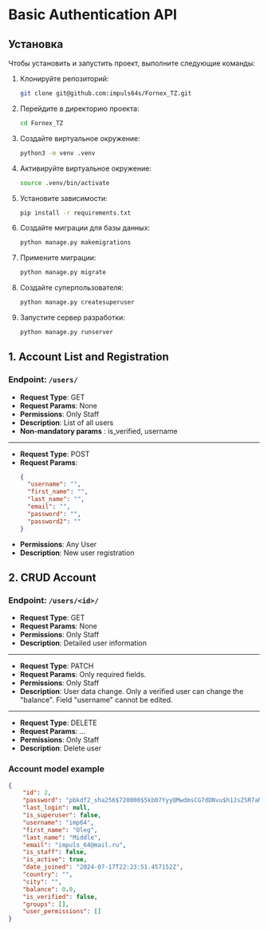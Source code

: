 # Basic Authentication API
## Установка

Чтобы установить и запустить проект, выполните следующие команды:

1. Клонируйте репозиторий:
    ```sh
    git clone git@github.com:impuls64s/Fornex_TZ.git
    ```

2. Перейдите в директорию проекта:
    ```sh
    cd Fornex_TZ
    ```

3. Создайте виртуальное окружение:
    ```sh
    python3 -m venv .venv
    ```

4. Активируйте виртуальное окружение:
    ```sh
    source .venv/bin/activate
    ```

5. Установите зависимости:
    ```sh
    pip install -r requirements.txt
    ```

6. Создайте миграции для базы данных:
    ```sh
    python manage.py makemigrations
    ```

7. Примените миграции:
    ```sh
    python manage.py migrate
    ```

8. Создайте суперпользователя:
    ```sh
    python manage.py createsuperuser
    ```

9. Запустите сервер разработки:
    ```sh
    python manage.py runserver
    ```

## 1. Account List and Registration

### Endpoint: `/users/`

- **Request Type**: GET
- **Request Params**: None
- **Permissions**: Only Staff
- **Description**: List of all users
- **Non-mandatory params** : is_verified, username

---

- **Request Type**: POST
- **Request Params**:
    ```json
    {
      "username": "",
      "first_name": "",
      "last_name": "",
      "email": "",
      "password": "",
      "password2": ""
    }
    ```
- **Permissions**: Any User
- **Description**: New user registration

## 2. CRUD Account

### Endpoint: `/users/<id>/`

- **Request Type**: GET
- **Request Params**: None
- **Permissions**: Only Staff
- **Description**: Detailed user information

---

- **Request Type**: PATCH
- **Request Params**: Only required fields.
- **Permissions**: Only Staff
- **Description**: User data change. Only a verified user can change the "balance". Field "username" cannot be edited.

---

- **Request Type**: DELETE
- **Request Params**: ...
- **Permissions**: Only Staff
- **Description**: Delete user

### Account model example
```json
{
    "id": 2,
    "password": "pbkdf2_sha256$720000$5kb07YyyQMwdmsCG7dDNvu$h1JsZSR7aMg1NbZdzyAY/Mo0kGpAkjVZVI9MH5cogto=",
    "last_login": null,
    "is_superuser": false,
    "username": "imp64",
    "first_name": "Oleg",
    "last_name": "Middle",
    "email": "impuls_64@mail.ru",
    "is_staff": false,
    "is_active": true,
    "date_joined": "2024-07-17T22:23:51.457152Z",
    "country": "",
    "city": "",
    "balance": 0.0,
    "is_verified": false,
    "groups": [],
    "user_permissions": []
}
```
